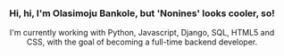 <h3 align="center">Hi, hi, I'm Olasimoju Bankole, but 'Nonines' looks cooler, so!</h3>

<p align="center">
  I'm currently working with Python, Javascript, Django, SQL, HTML5 and CSS, with the goal of becoming a full-time backend developer.
 
</p>
